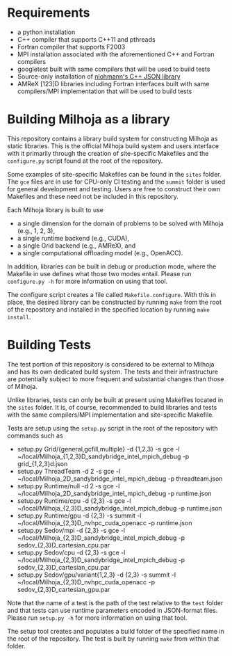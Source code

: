 Requirements
============
* a python installation
* C++ compiler that supports C++11 and pthreads
* Fortran compiler that supports F2003
* MPI installation associated with the aforementioned C++ and Fortran compilers
* googletest built with same compilers that will be used to build tests
* Source-only installation of [nlohmann's C++ JSON library](https://github.com/nlohmann/json)
* AMReX [123]D libraries including Fortran interfaces built with same compilers/MPI implementation that will be used to build tests

Building Milhoja as a library
=================================

This repository contains a library build system for constructing Milhoja as static libraries.  This is the official Milhoja build system and users interface with it primarily through the creation of site-specific Makefiles and the `configure.py` script found at the root of the repository.

Some examples of site-specific Makefiles can be found in the `sites` folder.  The `gce` files are in use for CPU-only CI testing and the `summit` folder is used for general development and testing.  Users are free to construct their own Makefiles and these need not be included in this repository.

Each Milhoja library is built to use
* a single dimension for the domain of problems to be solved with Milhoja (e.g., 1, 2, 3),
* a single runtime backend (e.g., CUDA),
* a single Grid backend (e.g., AMReX), and
* a single computational offloading model (e.g., OpenACC).

In addition, libraries can be built in debug or production mode, where the Makefile in use defines what those two modes entail.  Please run `configure.py -h` for more information on using that tool.

The configure script creates a file called `Makefile.configure`.  With this in place, the desired library can be constructed by running `make` from the root of the repository and installed in the specified location by running `make install`.

Building Tests
==============
The test portion of this repository is considered to be external to Milhoja and has its own dedicated build system.  The tests and their infrastructure are potentially subject to more frequent and substantial changes than those of Milhoja.

Unlike libraries, tests can only be built at present using Makefiles located in the `sites` folder.  It is, of course, recommended to build libraries and tests with the same compilers/MPI implementation and site-specific Makefile.

Tests are setup using the `setup.py` script in the root of the repository with commands such as

- setup.py Grid/{general,gcfill,multiple} -d {1,2,3} -s gce -l ~/local/Milhoja_{1,2,3}D_sandybridge_intel_mpich_debug -p grid\_{1,2,3}d.json
- setup.py ThreadTeam -d 2 -s gce -l ~/local/Milhoja_2D_sandybridge_intel_mpich_debug -p threadteam.json
- setup.py Runtime/null -d 2 -s gce -l ~/local/Milhoja_2D_sandybridge_intel_mpich_debug -p runtime.json
- setup.py Runtime/cpu -d {2,3} -s gce -l ~/local/Milhoja_{2,3}D_sandybridge_intel_mpich_debug -p runtime.json
- setup.py Runtime/gpu -d {2,3} -s summit -l ~/local/Milhoja_{2,3}D_nvhpc_cuda_openacc -p runtime.json
- setup.py Sedov/mpi -d {2,3} -s gce -l ~/local/Milhoja_{2,3}D_sandybridge_intel_mpich_debug -p sedov\_{2,3}D\_cartesian\_cpu.par 
- setup.py Sedov/cpu -d {2,3} -s gce -l ~/local/Milhoja_{2,3}D_sandybridge_intel_mpich_debug -p sedov\_{2,3}D\_cartesian\_cpu.par 
- setup.py Sedov/gpu/variant{1,2,3} -d {2,3} -s summit -l ~/local/Milhoja_{2,3}D_nvhpc_cuda_openacc -p sedov\_{2,3}D\_cartesian\_gpu.par

Note that the name of a test is the path of the test relative to the `test` folder and that tests can use runtime parameters encoded in JSON-format files.  Please run `setup.py -h` for more information on using that tool.

The setup tool creates and populates a build folder of the specified name in the root of the repository.  The test is built by running `make` from within that folder.

